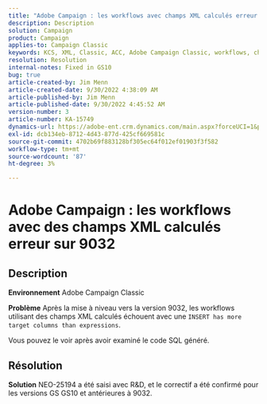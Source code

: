```yaml
---
title: "Adobe Campaign : les workflows avec champs XML calculés erreur sur 9032"
description: Description
solution: Campaign
product: Campaign
applies-to: Campaign Classic
keywords: KCS, XML, Classic, ACC, Adobe Campaign Classic, workflows, champs XML calculés, erreur 9032
resolution: Resolution
internal-notes: Fixed in GS10
bug: true
article-created-by: Jim Menn
article-created-date: 9/30/2022 4:38:09 AM
article-published-by: Jim Menn
article-published-date: 9/30/2022 4:45:52 AM
version-number: 3
article-number: KA-15749
dynamics-url: https://adobe-ent.crm.dynamics.com/main.aspx?forceUCI=1&pagetype=entityrecord&etn=knowledgearticle&id=26d44eae-7940-ed11-9db1-0022480866ad
exl-id: dcb134eb-8712-4d43-877d-425cf669581c
source-git-commit: 4702b69f883128bf305ec64f012ef01903f3f582
workflow-type: tm+mt
source-wordcount: '87'
ht-degree: 3%

---
```


# Adobe Campaign : les workflows avec des champs XML calculés erreur sur 9032

## Description


<b>Environnement</b>
Adobe Campaign Classic

<b>Problème</b>
Après la mise à niveau vers la version 9032, les workflows utilisant des champs XML calculés échouent avec une `INSERT has more target columns than expressions`.

Vous pouvez le voir après avoir examiné le code SQL généré.




## Résolution


<b>Solution</b>
NEO-25194 a été saisi avec R&amp;D, et le correctif a été confirmé pour les versions GS GS10 et antérieures à 9032.

